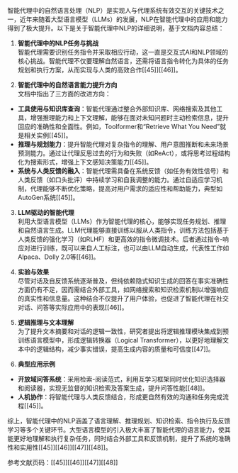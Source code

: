 智能代理中的自然语言处理（NLP）是实现人与代理系统有效交互的关键技术之一，近年来随着大型语言模型（LLMs）的发展，NLP在智能代理中的应用和能力得到了极大提升。以下是关于智能代理中NLP的详细说明，基于文档内容总结：

1. **智能代理中的NLP任务与挑战**  
智能代理需要识别任务指令并采取相应行动，这一直是交互式AI和NLP领域的核心挑战。智能代理不仅要理解自然语言，还需将语言指令转化为具体的任务规划和执行方案，从而实现与人类的高效合作[[45]][[46]]。

2. **智能代理中的自然语言能力提升方向**  
文档中指出了三方面的改进方向：  
- **工具使用与知识库查询**：智能代理通过整合外部知识库、网络搜索及其他工具，增强推理能力和上下文理解，能够在面对未知问题时主动检索信息，提升回应的准确性和全面性。例如，Toolformer和“Retrieve What You Need”就是相关实例[[45]]。  
- **推理与规划能力**：提升智能代理对复杂指令的理解、用户意图推断和未来场景预测能力。通过让代理反思过去的行为和失败（如ReAct），或将思考过程结构化为搜索形式，增强上下文感知决策能力[[45]]。  
- **系统与人类反馈的融入**：智能代理需具备在系统反馈（如任务有效性信号）和人类反馈（如口头批评）中持续学习和自我调整的能力。通过自适应学习机制，代理能够不断优化策略，提高对用户需求的适应性和帮助能力，典型如AutoGen系统[[45]]。

3. **LLM驱动的智能代理**  
利用大型语言模型（LLMs）作为智能代理的核心，能够实现任务规划、推理和自然语言生成。LLM代理能够直接训练以服从人类指令，训练方法包括基于人类反馈的强化学习（如RLHF）和更高效的指令微调技术。后者通过指令-响应对进行训练，既可以来自人工标注，也可以由LLM自动生成，代表性工作如Alpaca、Dolly 2.0等[[46]]。

4. **实验与效果**  
尽管对话及自反馈系统逐渐普及，但纯依赖隐式知识生成的回答在事实准确性方面仍有不足，因而需结合外部工具，如网络搜索和知识检索机制以增强响应的真实性和信息量。这种结合不仅提升了用户体验，也促进了智能代理在社交对话、问答等实际应用中的表现[[46]]。

5. **逻辑推理与文本理解**  
为了提升文本摘要和对话的逻辑一致性，研究者提出将逻辑推理模块集成到预训练语言模型中，形成逻辑转换器（Logical Transformer），以更好地理解文本中的逻辑结构，减少事实错误，提高生成内容的质量和可信度[[47]]。

6. **典型应用示例**  
- **开放域问答系统**：采用检索-阅读范式，利用互学习框架同时优化知识选择器和阅读器，实现无监督的知识检索及答案生成，提升问答性能[[48]]。  
- **人机协作**：将智能代理与人类反馈结合，形成更自然有效的沟通和任务完成流程[[45]]。

综上，智能代理中的NLP涵盖了语言理解、推理规划、知识检索、指令执行及反馈学习等多个关键环节。大型语言模型的引入极大丰富了智能代理的语言能力，使其能更好地理解和执行复杂任务，同时结合外部工具和反馈机制，提升了系统的准确性和实用性[[45]][[46]][[47]][[48]]。

参考文献页码：[[45]][[46]][[47]][[48]]

